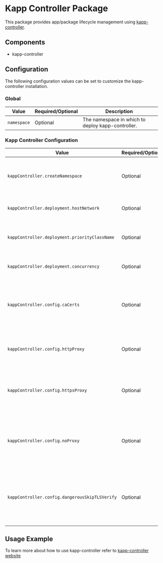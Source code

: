 # Kapp Controller Package

This package provides app/package lifecycle management using [kapp-controller](https://carvel.dev/kapp-controller/).

## Components
* kapp-controller

## Configuration

The following configuration values can be set to customize the kapp-controller installation.

### Global

| Value | Required/Optional | Description |
|-------|-------------------|-------------|
| `namespace` | Optional | The namespace in which to deploy kapp-controller. |

### Kapp Controller Configuration

| Value | Required/Optional | Description |
|-------|-------------------|-------------|
| `kappController.createNamespace` | Optional | A boolean that indicates whether to create the namespace specified. Default value is `true`. |
| `kappController.deployment.hostNetwork` | Optional | HostNetwork of kapp-controller deployment. Default is `null`. |
| `kappController.deployment.priorityClassName` | Optional | priorityClassName of kapp-controller deployment. Default value is `null`. |
| `kappController.deployment.concurrency` | Optional | concurrency of kapp-controller deployment. Default is `2`. |
| `kappController.config.caCerts` | Optional | A cert chain of trusted ca certs. These will be added to the system-wide cert pool of trusted ca's. Default value is `""`. |
| `kappController.config.httpProxy` | Optional | The url/ip of a proxy for kapp controller to use when making network requests. Default is `""`. |
| `kappController.config.httpsProxy` | Optional | The url/ip of a tls capable proxy for kapp controller to use when making network requests. Default value is `""`. |
| `kappController.config.noProxy` | Optional | A comma delimited list of domain names which kapp controller should bypass the proxy for when making requests. Default is `""`. |
| `kappController.config.dangerousSkipTLSVerify` | Optional | A comma delimited list of hostnames for which kapp controller should skip TLS verification. Default value is `""`. |

## Usage Example

To learn more about how to use kapp-controller refer to [kapp-controller website](https://carvel.dev/kapp-controller/)
